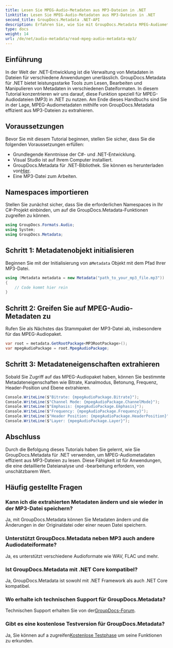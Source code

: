 ```yaml
---
title: Lesen Sie MPEG-Audio-Metadaten aus MP3-Dateien in .NET
linktitle: Lesen Sie MPEG-Audio-Metadaten aus MP3-Dateien in .NET
second_title: GroupDocs.Metadata .NET-API
description: Erfahren Sie, wie Sie mit GroupDocs.Metadata MPEG-Audiometadaten aus MP3-Dateien in .NET extrahieren. Verbessern Sie Ihre Dateianalysefunktionen.
type: docs
weight: 14
url: /de/net/audio-metadata/read-mpeg-audio-metadata-mp3/
---
```

## Einführung
In der Welt der .NET-Entwicklung ist die Verwaltung von Metadaten in Dateien für verschiedene Anwendungen unerlässlich. GroupDocs.Metadata für .NET bietet leistungsstarke Tools zum Lesen, Bearbeiten und Manipulieren von Metadaten in verschiedenen Dateiformaten. In diesem Tutorial konzentrieren wir uns darauf, diese Funktion speziell für MPEG-Audiodateien (MP3) in .NET zu nutzen. Am Ende dieses Handbuchs sind Sie in der Lage, MPEG-Audiometadaten mithilfe von GroupDocs.Metadata effizient aus MP3-Dateien zu extrahieren.
## Voraussetzungen
Bevor Sie mit diesem Tutorial beginnen, stellen Sie sicher, dass Sie die folgenden Voraussetzungen erfüllen:
- Grundlegende Kenntnisse der C#- und .NET-Entwicklung.
- Visual Studio ist auf Ihrem Computer installiert.
-  GroupDocs.Metadata für .NET-Bibliothek. Sie können es herunterladen von[Hier](https://releases.groupdocs.com/metadata/net/).
- Eine MP3-Datei zum Arbeiten.
## Namespaces importieren
Stellen Sie zunächst sicher, dass Sie die erforderlichen Namespaces in Ihr C#-Projekt einbinden, um auf die GroupDocs.Metadata-Funktionen zugreifen zu können.
```csharp
using GroupDocs.Formats.Audio;
using System;
using GroupDocs.Metadata;
```
## Schritt 1: Metadatenobjekt initialisieren
 Beginnen Sie mit der Initialisierung von a`Metadata` Objekt mit dem Pfad Ihrer MP3-Datei.
```csharp
using (Metadata metadata = new Metadata("path_to_your_mp3_file.mp3"))
{
    // Code kommt hier rein
}
```
## Schritt 2: Greifen Sie auf MPEG-Audio-Metadaten zu
Rufen Sie als Nächstes das Stammpaket der MP3-Datei ab, insbesondere für das MPEG-Audiopaket.
```csharp
var root = metadata.GetRootPackage<MP3RootPackage>();
var mpegAudioPackage = root.MpegAudioPackage;
```
## Schritt 3: Metadateneigenschaften extrahieren
Sobald Sie Zugriff auf das MPEG-Audiopaket haben, können Sie bestimmte Metadateneigenschaften wie Bitrate, Kanalmodus, Betonung, Frequenz, Header-Position und Ebene extrahieren.
```csharp
Console.WriteLine($"Bitrate: {mpegAudioPackage.Bitrate}");
Console.WriteLine($"Channel Mode: {mpegAudioPackage.ChannelMode}");
Console.WriteLine($"Emphasis: {mpegAudioPackage.Emphasis}");
Console.WriteLine($"Frequency: {mpegAudioPackage.Frequency}");
Console.WriteLine($"Header Position: {mpegAudioPackage.HeaderPosition}");
Console.WriteLine($"Layer: {mpegAudioPackage.Layer}");
```
## Abschluss
Durch die Befolgung dieses Tutorials haben Sie gelernt, wie Sie GroupDocs.Metadata für .NET verwenden, um MPEG-Audiometadaten effizient aus MP3-Dateien zu lesen. Diese Fähigkeit ist für Anwendungen, die eine detaillierte Dateianalyse und -bearbeitung erfordern, von unschätzbarem Wert.

## Häufig gestellte Fragen
### Kann ich die extrahierten Metadaten ändern und sie wieder in der MP3-Datei speichern?
Ja, mit GroupDocs.Metadata können Sie Metadaten ändern und die Änderungen in der Originaldatei oder einer neuen Datei speichern.
### Unterstützt GroupDocs.Metadata neben MP3 auch andere Audiodateiformate?
Ja, es unterstützt verschiedene Audioformate wie WAV, FLAC und mehr.
### Ist GroupDocs.Metadata mit .NET Core kompatibel?
Ja, GroupDocs.Metadata ist sowohl mit .NET Framework als auch .NET Core kompatibel.
### Wo erhalte ich technischen Support für GroupDocs.Metadata?
 Technischen Support erhalten Sie von der[GroupDocs-Forum](https://forum.groupdocs.com/c/metadata/14).
### Gibt es eine kostenlose Testversion für GroupDocs.Metadata?
 Ja, Sie können auf a zugreifen[Kostenlose Testphase](https://releases.groupdocs.com/) um seine Funktionen zu erkunden.